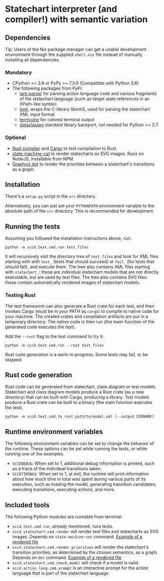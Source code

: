 # Statechart interpreter (and compiler!) with semantic variation

## Dependencies

Tip: Users of the Nix package manager can get a usable development environment through the supplied `shell.nix` file instead of manually installing all dependencies.

### Mandatory

* CPython >= 3.6 or PyPy >= 7.3.0 (Compatible with Python 3.6)
* The following packages from PyPi:
  * [lark-parser](https://github.com/lark-parser/lark) for parsing action language code and various fragments of the statechart language (such as target state references in an XPath-like syntax)
  * [lxml](https://lxml.de/), wraps the C-library libxml2, used for parsing the statechart XML input format
  * [termcolor](https://pypi.org/project/termcolor/) for colored terminal output
  * [dataclasses](https://pypi.org/project/dataclasses/) standard library backport, not needed for Python >= 3.7.


### Optional

* [Rust compiler](https://www.rust-lang.org/) and [Cargo](https://doc.rust-lang.org/cargo/index.html) to test compilation to Rust.
* [state-machine-cat](https://github.com/sverweij/state-machine-cat) to render statecharts as SVG images. Runs on NodeJS, installable from NPM.
* [Graphviz dot](https://graphviz.org/) to render the priorities between a statechart's transitions as a graph.

## Installation

There's a `setup.py` script in the `src` directory.

Alternatively, you can just set your `PYTHONPATH` environment variable to the absolute path of the `src` directory. This is recommended for development.

## Running the tests

Assuming you followed the installation instructions above, run:

```
python -m sccd.test.cmd.run test_files
```

It will recursively visit the directory tree of `test_files` and look for XML files starting with with `test_` (tests that should succeed) or `fail_` (for tests that should fail), and execute them. The tree also contains XML files starting with `statechart_`: these are individual statechart models that are not directly executable, but are used by test files. The tree also contains SVG files: these contain automatically rendered images of statechart models.

### Testing Rust

The test framework can also generate a Rust crate for each test, and then invokes Cargo (must be in your PATH as `cargo`) to compile to native code for your machine. The created crates and compilation artifacts are put in a temporary directory. The native code is then run (the main-function of the generated code executes the test).

Add the `--rust` flag to the test command to try it:

```
python -m sccd.test.cmd.run --rust test_files
```

Rust code generation is a work-in-progress. Some tests may fail, or be skipped.

## Rust code generation

Rust code can be generated from statechart, class diagram or test models. Statechart and class diagram models produce a Rust crate (as a new directory) that can be built with Cargo, producing a library. Test models produce a Rust crate can be built to a binary (the main function executes the test).

```
python -m sccd.test.cmd.to_rust path/to/model.xml [--output DIRNAME]
```

## Runtime environment variables

The following environment variables can be set to change the behavior of the runtime. These options can be set while running the tests, or while running one of the examples.

* `SCCDDEBUG`: When set to 1, additional debug information is printed, such as a trace of the individual transitions taken.
* `SCCDTIMINGS`: When set to 1, at exit, the runtime will print information about how much time in total was spent during various parts of its execution, such as loading the model, generating transition candidates, executing transitions, executing actions, and more.

## Included tools

The following Python modules are runnable from terminal:

* `sccd.test.cmd.run`, already mentioned, runs tests.
* `sccd.statechart.cmd.render` will render test files and statecharts as SVG images. Depends on `state-machine-cat` command. [Example of a rendered file](examples/digitalwatch/model_digitalwatch.svg)
* `sccd.statechart.cmd.render_priorities` will render the statechart's transition priorities, as determined by the chosen semantics, as a graph. Depends on `dot` command. [Example of a rendered file](examples/digitalwatch/model_digitalwatch_priorities.svg)
* `sccd.statechart.cmd.check_model` will check if a model is valid.
* `sccd.action_lang.cmd.prompt` is an interactive prompt for the action language that is part of the statechart language.